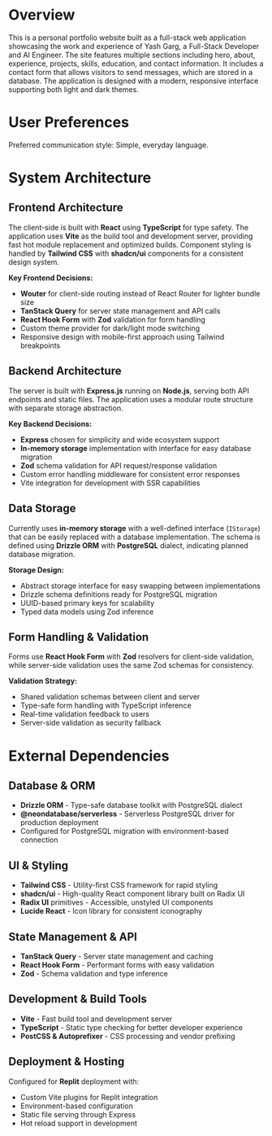 # Overview

This is a personal portfolio website built as a full-stack web application showcasing the work and experience of Yash Garg, a Full-Stack Developer and AI Engineer. The site features multiple sections including hero, about, experience, projects, skills, education, and contact information. It includes a contact form that allows visitors to send messages, which are stored in a database. The application is designed with a modern, responsive interface supporting both light and dark themes.

# User Preferences

Preferred communication style: Simple, everyday language.

# System Architecture

## Frontend Architecture
The client-side is built with **React** using **TypeScript** for type safety. The application uses **Vite** as the build tool and development server, providing fast hot module replacement and optimized builds. Component styling is handled by **Tailwind CSS** with **shadcn/ui** components for a consistent design system.

**Key Frontend Decisions:**
- **Wouter** for client-side routing instead of React Router for lighter bundle size
- **TanStack Query** for server state management and API calls
- **React Hook Form** with **Zod** validation for form handling
- Custom theme provider for dark/light mode switching
- Responsive design with mobile-first approach using Tailwind breakpoints

## Backend Architecture
The server is built with **Express.js** running on **Node.js**, serving both API endpoints and static files. The application uses a modular route structure with separate storage abstraction.

**Key Backend Decisions:**
- **Express** chosen for simplicity and wide ecosystem support
- **In-memory storage** implementation with interface for easy database migration
- **Zod** schema validation for API request/response validation
- Custom error handling middleware for consistent error responses
- Vite integration for development with SSR capabilities

## Data Storage
Currently uses **in-memory storage** with a well-defined interface (`IStorage`) that can be easily replaced with a database implementation. The schema is defined using **Drizzle ORM** with **PostgreSQL** dialect, indicating planned database migration.

**Storage Design:**
- Abstract storage interface for easy swapping between implementations
- Drizzle schema definitions ready for PostgreSQL migration
- UUID-based primary keys for scalability
- Typed data models using Zod inference

## Form Handling & Validation
Forms use **React Hook Form** with **Zod** resolvers for client-side validation, while server-side validation uses the same Zod schemas for consistency.

**Validation Strategy:**
- Shared validation schemas between client and server
- Type-safe form handling with TypeScript inference
- Real-time validation feedback to users
- Server-side validation as security fallback

# External Dependencies

## Database & ORM
- **Drizzle ORM** - Type-safe database toolkit with PostgreSQL dialect
- **@neondatabase/serverless** - Serverless PostgreSQL driver for production deployment
- Configured for PostgreSQL migration with environment-based connection

## UI & Styling
- **Tailwind CSS** - Utility-first CSS framework for rapid styling
- **shadcn/ui** - High-quality React component library built on Radix UI
- **Radix UI** primitives - Accessible, unstyled UI components
- **Lucide React** - Icon library for consistent iconography

## State Management & API
- **TanStack Query** - Server state management and caching
- **React Hook Form** - Performant forms with easy validation
- **Zod** - Schema validation and type inference

## Development & Build Tools
- **Vite** - Fast build tool and development server
- **TypeScript** - Static type checking for better developer experience
- **PostCSS & Autoprefixer** - CSS processing and vendor prefixing

## Deployment & Hosting
Configured for **Replit** deployment with:
- Custom Vite plugins for Replit integration
- Environment-based configuration
- Static file serving through Express
- Hot reload support in development